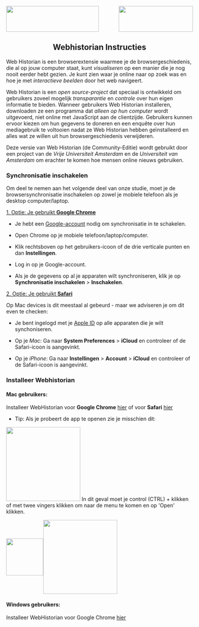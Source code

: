 <img align="center" width="250" height="70" src="https://i1.wp.com/uvadiversity.blog/wp-content/uploads/2018/09/logo-uva.jpg?ssl=1"><img align="right" width="200" height="70" src="https://www.vu.nl/nl/Images/VUlogo_NL_Blauw_HR_RGB_tcm289-201375.png"> 

<h2 align="center">
Webhistorian Instructies
</h2>

Web Historian is een browserextensie waarmee je de browsergeschiedenis, die al op jouw computer staat, kunt *visualiseren* op een manier die je nog nooit eerder hebt gezien. Je kunt zien waar je online naar op zoek was en hoe je met *interactieve beelden* door het web navigeert.

Web Historian is een *open source-project* dat speciaal is ontwikkeld om gebruikers zoveel mogelijk *transparantie* en *controle* over hun eigen informatie te bieden. Wanneer gebruikers Web Historian installeren, downloaden ze een programma dat *alleen op hun computer* wordt uitgevoerd, niet online met JavaScript aan de clientzijde. Gebruikers kunnen ervoor kiezen om hun gegevens te doneren en een enquête over hun mediagebruik te voltooien nadat ze Web Historian hebben geïnstalleerd en alles wat ze willen uit hun browsergeschiedenis verwijderen.

Deze versie van Web Historian (de Community-Editie) wordt gebruikt door een project van de *Vrije Universiteit Amsterdam* en de *Universiteit van Amsterdam* om erachter te komen hoe mensen online nieuws gebruiken.

### Synchronisatie inschakelen

Om deel te nemen aan het volgende deel van onze studie, moet je de browsersynchronisatie inschakelen op zowel je mobiele telefoon als je desktop computer/laptop.

<ins>1. Optie: Je gebruikt **Google Chrome**</ins>
 
- Je hebt een [Google-account](https://support.google.com/accounts/answer/27441?hl=nl) nodig om synchronisatie in te schakelen.
 
- Open Chrome op je mobiele telefoon/laptop/computer. 
 
- Klik rechtsboven op het gebruikers-icoon of de drie verticale punten en dan **Instellingen**.
 
- Log in op je Google-account.
 
- Als je de gegevens op al je apparaten wilt synchroniseren, klik je op **Synchronisatie inschakelen** > **Inschakelen**.

<ins>2. Optie: Je gebruikt **Safari**</ins>

Op Mac devices is dit meestaal al gebeurd - maar we adviseren je om dit even te checken:
 
- Je bent ingelogd met je [Apple ID](https://support.apple.com/en-gb/HT204053) op alle apparaten die je wilt synchoniseren.
 
- Op je *Mac*: Ga naar **System Preferences** > **iCloud** en controleer of de Safari-icoon is aangevinkt.
- Op je *iPhone*: Ga naar **Instellingen** > **Account** > **iCloud** en controleer of de Safari-icoon is aangevinkt.

### Installeer Webhistorian 
#### Mac gebruikers: 
Installeer WebHistorian voor **Google Chrome** [hier](https://github.com/Filter-Bubble/Filter-Bubble.github.io/raw/master/extensions/WebHistorianCommunityMacChrome.dmg)
of voor **Safari** [hier](https://github.com/Filter-Bubble/Filter-Bubble.github.io/raw/master/extensions/WebHistorianCommunityMacSafari.dmg)

- Tip: Als je probeert de app te openen zie je misschien dit:
<img src="https://i0.wp.com/www.reviewcentralme.com/wp-content/uploads/2017/04/Image-1.png" width="200">
In dit geval moet je control (CTRL) + klikken of met twee vingers klikken om naar de menu te komen en op 'Open' klikken.
  <p float="left"><img src="https://i1.wp.com/www.reviewcentralme.com/wp-content/uploads/2017/04/Image-2.png" align="center" width="100"><img align="center" src="https://i0.wp.com/www.reviewcentralme.com/wp-content/uploads/2017/04/Image-3.png" width="200"></p>

#### Windows gebruikers: 
Installeer WebHistorian voor Google Chrome [hier](https://github.com/Filter-Bubble/Filter-Bubble.github.io/raw/master/extensions/WebHistorianCommunityWindowsChrome.exe)

